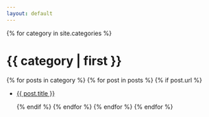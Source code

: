 ```yaml
---
layout: default
---
```


<div class="well">
{% for category in site.categories %}
<h1>{{ category | first }}</h1>
    {% for posts in category %}
      {% for post in posts %}
      {% if post.url %}  

* <a href="{{ post.url }}">{{ post.title }}</a><br>  

    {% endif %}
      {% endfor %}
    {% endfor %}
{% endfor %}
</div>


